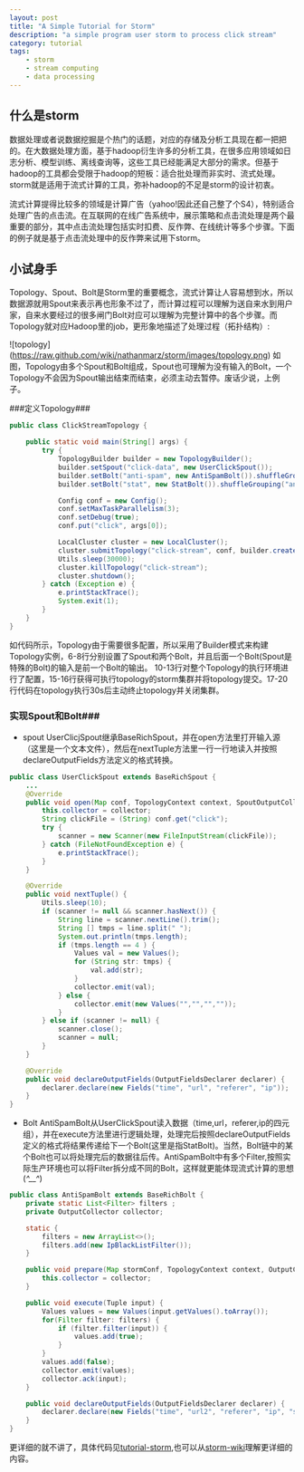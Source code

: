 ```yaml
---
layout: post
title: "A Simple Tutorial for Storm"
description: "a simple program user storm to process click stream"
category: tutorial
tags:
    - storm
    - stream computing
    - data processing
---
```

## 什么是storm ##
数据处理或者说数据挖掘是个热门的话题，对应的存储及分析工具现在都一把把的。在大数据处理方面，基于hadoop衍生许多的分析工具，在很多应用领域如日志分析、模型训练、离线查询等，这些工具已经能满足大部分的需求。但基于hadoop的工具都会受限于hadoop的短板：适合批处理而非实时、流式处理。storm就是适用于流式计算的工具，弥补hadoop的不足是storm的设计初衷。

流式计算提得比较多的领域是计算广告（yahoo!因此还自己整了个S4），特别适合处理广告的点击流。在互联网的在线广告系统中，展示策略和点击流处理是两个最重要的部分，其中点击流处理包括实时扣费、反作弊、在线统计等多个步骤。下面的例子就是基于点击流处理中的反作弊来试用下storm。

## 小试身手 ##
Topology、Spout、Bolt是Storm里的重要概念，流式计算让人容易想到水，所以数据源就用Spout来表示再也形象不过了，而计算过程可以理解为送自来水到用户家，自来水要经过的很多闸门Bolt对应可以理解为完整计算中的各个步骤。而Topology就对应Hadoop里的job，更形象地描述了处理过程（拓扑结构）:

![topology] (https://raw.github.com/wiki/nathanmarz/storm/images/topology.png)
如图，Topology由多个Spout和Bolt组成，Spout也可理解为没有输入的Bolt，一个Topology不会因为Spout输出结束而结束，必须主动去暂停。废话少说，上例子。

###定义Topology###
``` java
public class ClickStreamTopology {

    public static void main(String[] args) {
        try {
            TopologyBuilder builder = new TopologyBuilder();
            builder.setSpout("click-data", new UserClickSpout());
            builder.setBolt("anti-spam", new AntiSpamBolt()).shuffleGrouping("click-data");
            builder.setBolt("stat", new StatBolt()).shuffleGrouping("anti-spam");

            Config conf = new Config();
            conf.setMaxTaskParallelism(3);
            conf.setDebug(true);
            conf.put("click", args[0]);

            LocalCluster cluster = new LocalCluster();
            cluster.submitTopology("click-stream", conf, builder.createTopology());
            Utils.sleep(30000);
            cluster.killTopology("click-stream");
            cluster.shutdown();
        } catch (Exception e) {
            e.printStackTrace();
            System.exit(1);
        }
    }
}
```

如代码所示，Topology由于需要很多配置，所以采用了Builder模式来构建Topology实例，6-8行分别设置了Spout和两个Bolt，并且后面一个Bolt(Spout是特殊的Bolt)的输入是前一个Bolt的输出。 10-13行对整个Topology的执行环境进行了配置，15-16行获得可执行topology的storm集群并将topology提交。17-20行代码在topology执行30s后主动终止topology并关闭集群。

### 实现Spout和Bolt###
* spout
 UserClicjSpout继承BaseRichSpout，并在open方法里打开输入源（这里是一个文本文件），然后在nextTuple方法里一行一行地读入并按照declareOutputFields方法定义的格式转换。

``` java
public class UserClickSpout extends BaseRichSpout {
    ...
    @Override
    public void open(Map conf, TopologyContext context, SpoutOutputCollector collector) {
        this.collector = collector;
        String clickFile = (String) conf.get("click");
        try {
            scanner = new Scanner(new FileInputStream(clickFile));
        } catch (FileNotFoundException e) {
            e.printStackTrace();
        }
    }

    @Override
    public void nextTuple() {
        Utils.sleep(10);
        if (scanner != null && scanner.hasNext()) {
            String line = scanner.nextLine().trim();
            String [] tmps = line.split(" ");
            System.out.println(tmps.length);
            if (tmps.length == 4 ) {
                Values val = new Values();
                for (String str: tmps) {
                    val.add(str);
                }
                collector.emit(val);
            } else {
                collector.emit(new Values("","","",""));
            }
        } else if (scanner != null) {
            scanner.close();
            scanner = null;
        }
    }

    @Override
    public void declareOutputFields(OutputFieldsDeclarer declarer) {
        declarer.declare(new Fields("time", "url", "referer", "ip"));
    }
}
```

* Bolt
AntiSpamBolt从UserClickSpout读入数据（time,url，referer,ip的四元组），并在execute方法里进行逻辑处理，处理完后按照declareOutputFields定义的格式将结果传递给下一个Bolt(这里是指StatBolt)。当然，Bolt链中的某个Bolt也可以将处理完后的数据往后传。AntiSpamBolt中有多个Filter,按照实际生产环境也可以将Filter拆分成不同的Bolt，这样就更能体现流式计算的思想(*^__^*)

``` java
public class AntiSpamBolt extends BaseRichBolt {
    private static List<Filter> filters ;
    private OutputCollector collector;

    static {
        filters = new ArrayList<>();
        filters.add(new IpBlackListFilter());
    }

    public void prepare(Map stormConf, TopologyContext context, OutputCollector collector) {
        this.collector = collector;
    }

    public void execute(Tuple input) {
        Values values = new Values(input.getValues().toArray());
        for(Filter filter: filters) {
            if (filter.filter(input)) {
                values.add(true);
            }
        }
        values.add(false);
        collector.emit(values);
        collector.ack(input);
    }

    public void declareOutputFields(OutputFieldsDeclarer declarer) {
        declarer.declare(new Fields("time", "url2", "referer", "ip", "spam"));
    }
}
```

更详细的就不讲了，具体代码见[tutorial-storm](https://github.com/ivoryxiong/tutorial/tree/master/tutorial-storm),也可以从[storm-wiki](https://github.com/nathanmarz/storm/wiki)理解更详细的内容。
